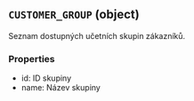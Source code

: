 ## `CUSTOMER_GROUP` (object)
Seznam dostupných učetních skupin zákazníků.

### Properties
- id: ID skupiny
- name: Název skupiny
